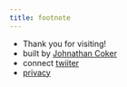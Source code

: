 ```yaml
---
title: footnote
---
```


* Thank you for visiting!
* built by [Johnathan Coker](https://johnatahncoker.com)
* connect [twiiter](https://twitter.com/johncokerdev)
* [privacy]('')
